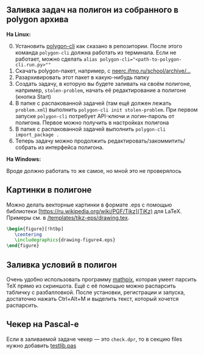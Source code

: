 ## Заливка задач на полигон из собранного в polygon архива

**На Linux:**

0. Установить [polygon-cli](https://github.com/kunyavskiy/polygon-cli) как сказано в репозитории. 
После этого команда `polygon-cli` должна работать из терминала. Если не работает, можно сделать 
`alias polygon-cli="<path-to-polygon-cli.run.py>""`
1. Скачать polygon-пакет, например, с [neerc.ifmo.ru/school/archive/...](https://neerc.ifmo.ru/school)
2. Разархивировать этот пакет в какую-нибудь папку
3. Создать задачу, в которую вы будете заливать на своём полигоне, например, `stolen-problem`, 
начать её редактирование а полигоне (кнопка Start)
4. В папке с распакованной задачей (там ещё должен лежать `problem.xml`) выполнить `polygon-cli
init stolen-problem`. При первом запуске `polygon-cli` потребует API-ключи и логин-пароль от полигона. 
Первое можно получить в настройках полигона
5. В папке с распакованной задачей выполнить `polygon-cli import_package .`
6. Теперь задачу можно продолжить редактировать/закоммитить/собрать из интерфейса полигона.

**На Windows:**

Вроде должно работать то же самое, но мной это не проверялось

## Картинки в полигоне

Можно делать векторные картинки в формате .eps с помощью библиотеки [https://ru.wikipedia.org/wiki/PGF/Tikz](TiKz) 
для LaTeX. Примеры см. в [/templates/tikz-eps/drawing.tex]().

```latex
\begin{figure}[!htbp]
   \centering
   \includegraphics{drawing-figure4.eps}
\end{figure}
```

## Заливка условий в полигон

Очень удобно использовать программу [mathpix](https://mathpix.com/), которая умеет парсить TeX прямо из скриншота. Ещё с
её помощью можно распарсить табличку с разбалловкой. После установки, регистрации и запуска, достаточно нажать Ctrl+Alt+M 
и выделить текст, который хочется распарсить.

## Чекер на Pascal-е

Если в заливаемой задаче чекер — это `check.dpr`, то в секцию files нужно добавить [testlib.pas](./testlib.pas)
